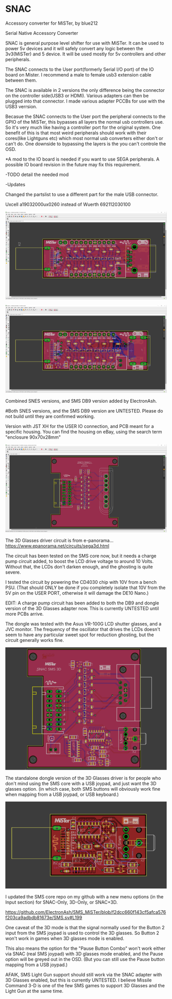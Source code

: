# SNAC
Accessory converter for MiSTer, by blue212


Serial Native Accessory Converter

SNAC is general purpose level shifter for use with MiSTer. It can be used to power 5v devices and it will safely convert any logic between the 3v3(MiSTer) and 5 device. It will be used mostly for 5v controllers and other peripherals.

The SNAC connects to the User port(formerly Serial I/O port) of the IO board on Mister. I recommend a male to female usb3 extension cable between them.

The SNAC is available in 2 versions the only difference being the connector on the controller side(USB3 or HDMI). Various adapters can then be plugged into that connector. I made various adapter PCCBs for use with the USB3 verrsion.

Becasue the SNAC connects to the User port the peripheral connects to the GPIO of the MiSTer, this bypasses all layers the normal usb controllers use. So it's very much like having a controller port for the original system. One benefit of this is that most weird peripherals should work with their cores(like Lightguns etc) which most normal usb converters either don't or can't do. One downside to bypassing the layers is the you can't controle the OSD.

*A mod to the IO board is needed if you want to use SEGA peripherals. A possible IO board revision in the future may fix this requirement.

-TODO detail the needed mod

-Updates

Changed the partslist to use a different part for the male USB connector.

Uxcell a19032000ux0260 instead of Wuerth 692112030100


![SNAC to "USB"](images/SNAC_USB.png)


![SNAC to "HDMI"](images/SNAC_HDMI.png)


Combined SNES versions, and SMS DB9 version added by ElectronAsh.

#Both SNES versions, and the SMS DB9 version are UNTESTED.
Please do not build until they are confirmed working.


Version with JST XH for the USER IO connection, and PCB meant for a specific housing.
You can find the housing on eBay, using the search term "enclosure 90x70x28mm"

![SNAC with SNES Socket](images/SNES_SNAC_Housing_with_JST.png)


The 3D Glasses driver circuit is from e-panorama...
<https://www.epanorama.net/circuits/sega3d.html>


The circuit has been tested on the SMS core now, but it needs a charge pump circuit added, to boost the LCD drive voltage to around 10 Volts.
Without that, the LCDs don't darken enough, and the ghosting is quite severe.

I tested the circuit by powering the CD4030 chip with 10V from a bench PSU. 
(That should ONLY be done if you completely isolate that 10V from the 5V pin on the USER PORT, otherwise it will damage the DE10 Nano.)

EDIT: A charge pump circuit has been added to both the DB9 and dongle version of the 3D Glasses adapter now.
This is currently UNTESTED until more PCBs arrive.

The dongle was tested with the Asus VR-100G LCD shutter glasses, and a JVC monitor.
The frequency of the oscillator that drives the LCDs doesn't seem to have any particular sweet spot for reduction ghosting, but the circuit generally works fine.

![SNAC to SMS DB9 with 3D Glasses driver, JST version](images/SNAC_SMS_DB9_3D_JST.png)


The standalone dongle version of the 3D Glasses driver is for people who don't mind using the SMS core with a USB joypad, and just want the 3D glasses option.
(in which case, both SMS buttons will obviously work fine when mapping from a USB joypad, or USB keyboard.)

![SNAC to SMS 3D Glasses driver, separate dongle](images/SNAC_SMS_3D_Dongle.png)


I updated the SMS core repo on my github with a new menu options (in the Input section) for SNAC-Only, 3D-Only, or SNAC+3D.

<https://github.com/ElectronAsh/SMS_MiSTer/blob/f2dcc660f143cf5afca576f203ca9adbdb81673e/SMS.sv#L199>

One caveat of the 3D mode is that the signal normally used for the Button 2 input from the SMS joypad is used to control the 3D glasses.
So Button 2 won't work in games when 3D glasses mode is enabled.

This also means the option for the "Pause Button Combo" won't work either via SNAC (real SMS joypad) with 3D glasses mode enabled, and the Pause option will be greyed out in the OSD.
(But you can still use the Pause button mapping from a USB joypad.)

AFAIK, SMS Light Gun support should still work via the SNAC adapter with 3D Glasses enabled, but this is currently UNTESTED.
I believe Missile Command 3-D is one of the few SMS games to support 3D Glasses and the Light Gun at the same time.



